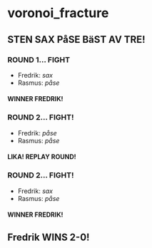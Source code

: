 # voronoi_fracture
## STEN SAX PåSE BäST AV TRE!

### ROUND 1... FIGHT
- Fredrik: *sax*
- Rasmus: *påse*
#### WINNER FREDRIK!
### ROUND 2... FIGHT!
- Fredrik: *påse*
- Rasmus: *påse*
#### LIKA! REPLAY ROUND!
### ROUND 2... FIGHT!
- Fredrik: *sax*
- Rasmus: *påse*
#### WINNER FREDRIK!

## Fredrik WINS 2-0!